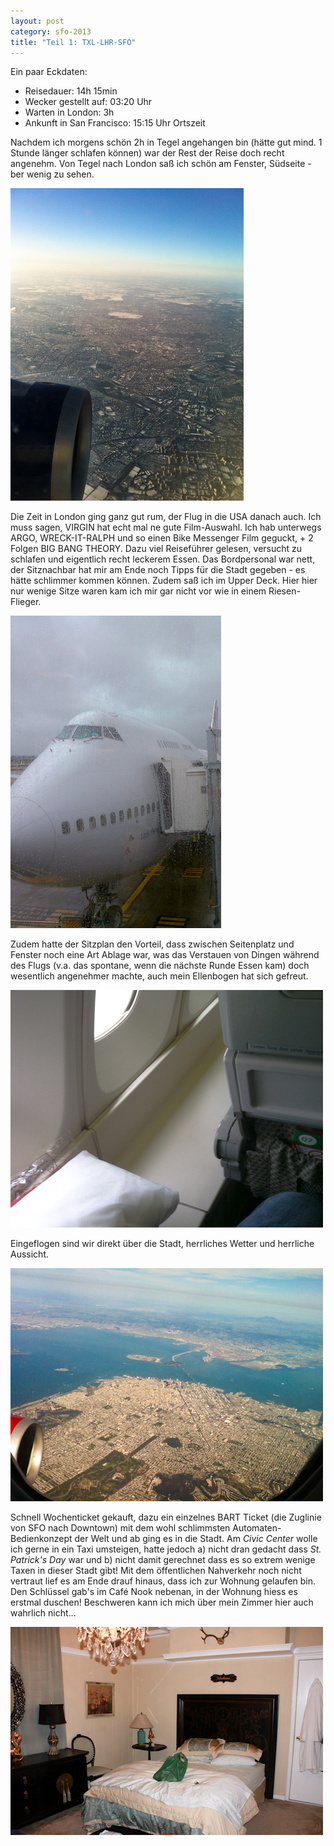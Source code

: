 ```yaml
---
layout: post
category: sfo-2013
title: "Teil 1: TXL-LHR-SFO"
---
```


Ein paar Eckdaten:

* Reisedauer: 14h 15min
* Wecker gestellt auf: 03:20 Uhr
* Warten in London: 3h
* Ankunft in San Francisco: 15:15 Uhr Ortszeit

Nachdem ich morgens schön 2h in Tegel angehangen bin (hätte gut mind. 1 Stunde länger schlafen können) war der Rest der Reise doch recht angenehm. Von Tegel nach London saß ich schön am Fenster, Südseite - ber wenig zu sehen.

![Blick auf Berlin](/images-blog/sfo-2013/20130316_1.jpg)

Die Zeit in London ging ganz gut rum, der Flug in die USA danach auch. Ich muss sagen, VIRGIN hat echt mal ne gute Film-Auswahl. Ich hab unterwegs ARGO, WRECK-IT-RALPH und so einen Bike Messenger Film geguckt, + 2 Folgen BIG BANG THEORY. Dazu viel Reiseführer gelesen, versucht zu schlafen und eigentlich recht leckerem Essen. Das Bordpersonal war nett, der Sitznachbar hat mir am Ende noch Tipps für die Stadt gegeben - es hätte schlimmer kommen können. Zudem saß ich im Upper Deck. Hier hier nur wenige Sitze waren kam ich mir gar nicht vor wie in einem Riesen-Flieger.

![Upper Deck der Boeing 747-400](/images-blog/sfo-2013/20130316_2.jpg)

Zudem hatte der Sitzplan den Vorteil, dass zwischen Seitenplatz und Fenster noch eine Art Ablage war, was das Verstauen von Dingen während des Flugs (v.a. das spontane, wenn die nächste Runde Essen kam) doch wesentlich angenehmer machte, auch mein Ellenbogen hat sich gefreut.

![Viel Platz an meinem Sitz!](/images-blog/sfo-2013/20130316_3.jpg)

Eingeflogen sind wir direkt über die Stadt, herrliches Wetter und herrliche Aussicht.

![Blick auf San Francisco](/images-blog/sfo-2013/20130316_4.jpg)

Schnell Wochenticket gekauft, dazu ein einzelnes BART Ticket (die Zuglinie von SFO nach Downtown) mit dem wohl schlimmsten Automaten-Bedienkonzept der Welt und ab ging es in die Stadt. Am *Civic Center* wolle ich gerne in ein Taxi umsteigen, hatte jedoch a) nicht dran gedacht dass *St. Patrick's Day* war und b) nicht damit gerechnet dass es so extrem wenige Taxen in dieser Stadt gibt! Mit dem öffentlichen Nahverkehr noch nicht vertraut lief es am Ende drauf hinaus, dass ich zur Wohnung gelaufen bin. Den Schlüssel gab's im Café Nook nebenan, in der Wohnung hiess es erstmal duschen! Beschweren kann ich mich über mein Zimmer hier auch wahrlich nicht…

![Mein Bett](/images-blog/sfo-2013/20130316_5.jpg)